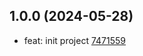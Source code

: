## 1.0.0 (2024-05-28)

- feat: init project [7471559](https://github.com/tomjs/vscode/commit/7471559)
